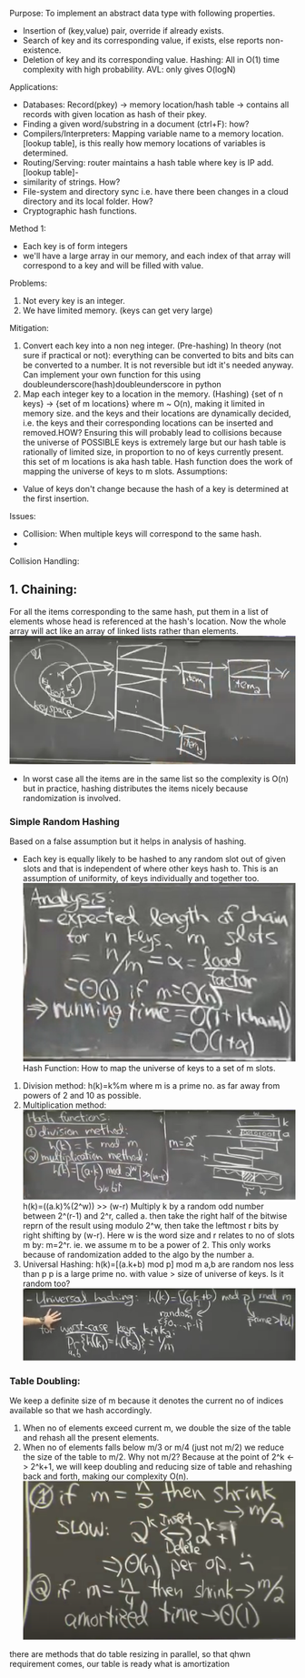 Purpose: To implement an abstract data type with following properties.
- Insertion of (key,value) pair, override if already exists.
- Search of key and its corresponding value, if exists, else reports non-existence.
- Deletion of key and its corresponding value.
Hashing: All in O(1) time complexity with high probability.
AVL: only gives O(logN)

Applications:
- Databases: Record(pkey) -> memory location/hash table -> contains all records with given location as hash of their pkey.
- Finding a given word/substring in a document (ctrl+F): how?
- Compilers/Interpreters: Mapping variable name to a memory location.[lookup table], is this really how memory locations of variables is determined.
- Routing/Serving: router maintains a hash table where key is IP add. [lookup table]-
- similarity of strings. How?
- File-system and directory sync i.e. have there been changes in a cloud directory and its local folder. How?
- Cryptographic hash functions.

Method 1:
- Each key is of form integers 
- we'll have a large array in our memory, and each index of that array will correspond to a key and will be filled with value.

Problems:
1. Not every key is an integer.
2. We have limited memory. (keys can get very large)

Mitigation:
1. Convert each key into a non neg integer. (Pre-hashing)
In theory (not sure if practical or not): everything can be converted to bits and bits can be converted to a number. It is not reversible but idt it's needed anyway.
Can implement your own function for this using doubleunderscore(hash)doubleunderscore in python
2. Map each integer key to a location in the memory. (Hashing)
        {set of n keys}  ->    {set of m locations} where m ~ O(n), making it limited in memory size.
        and the keys and their locations are dynamically decided, i.e. the keys and their corresponding locations can be inserted and removed.HOW? Ensuring this will probably lead to collisions because the universe of POSSIBLE keys is extremely large but our hash table is rationally of limited size, in proportion to no of keys currently present.
        this set of m locations is aka hash table.
        Hash function does the work of mapping the universe of keys to m slots.
Assumptions:
- Value of keys don't change because the hash of a key is determined at the first insertion.

Issues:
- Collision: When multiple keys will correspond to the same hash.
- 

Collision Handling:
## 1. Chaining:
 For all the items corresponding to the same hash, put them in a list of elements whose head is referenced at the hash's location. Now the whole array will act like an array of linked lists rather than elements.![alt text](image-1.png)
- In worst case all the items are in the same list so the complexity is O(n) but in practice, hashing distributes the items nicely because randomization is involved.
### Simple Random Hashing
Based on a false assumption but it helps in analysis of hashing.
- Each key is equally likely to be hashed to any random slot out of given slots and that is independent of where other keys hash to.
This is an assumption of uniformity, of keys individually and together too.
![alt text](image.png)
Hash Function:
How to map the universe of keys to a set of m slots.
1. Division method: h(k)=k%m where m is a prime no. as far away from powers of 2 and 10 as possible.
2. Multiplication method: ![alt text](image-2.png)
        h(k)=((a.k)%(2^w)) >> (w-r)
        Multiply k by a random odd number between 2^(r-1) and 2^r, called a. then take the right half of the bitwise reprn of the result using modulo 2^w, then take the leftmost r bits by right shifting by (w-r). Here w is the word size and r relates to no of slots m by: m=2^r. ie. we assume m to be a power of 2.
        This only works because of randomization added to the algo by the number a.
3. Universal Hashing: 
h(k)=[(a.k+b) mod p] mod m
a,b are random nos less than p
p is a large prime no. with value > size of universe of keys. Is it random too?![alt text](image-3.png)

### Table Doubling:
We keep a definite size of m because it denotes the current no of indices available so that we hash accordingly.
1. When no of elements exceed current m, we double the size of the table and rehash all the present elements.
2. When no of elements falls below m/3 or m/4 (just not m/2) we reduce the size of the table to m/2.
Why not m/2?
Because at the point of 2^k <-> 2^k+1, we will keep doubling and reducing size of table and rehashing back and forth, making our complexity O(n).
![alt text](image-4.png)

there are methods that do table   resizing in parallel, so that qhwn requirement comes, our table is ready
what is amortization
